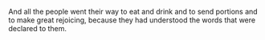 And all the people went their way to eat and drink and to send portions and to make great rejoicing, because they had understood the words that were declared to them.
